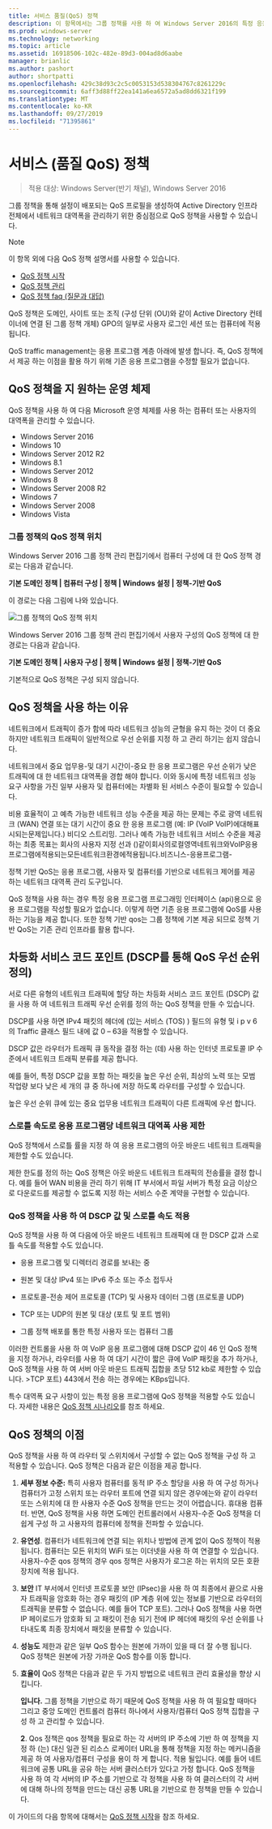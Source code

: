 ```yaml
---
title: 서비스 품질(QoS) 정책
description: 이 항목에서는 그룹 정책를 사용 하 여 Windows Server 2016의 특정 응용 프로그램 및 서비스에 대 한 네트워크 트래픽 대역폭의 우선 순위를 지정할 수 있는 QoS (서비스 품질) 정책의 개요를 제공 합니다.
ms.prod: windows-server
ms.technology: networking
ms.topic: article
ms.assetid: 16918506-102c-482e-89d3-004ad8d6aabe
manager: brianlic
ms.author: pashort
author: shortpatti
ms.openlocfilehash: 429c38d93c2c5c0053153d538304767c8261229c
ms.sourcegitcommit: 6aff3d88ff22ea141a6ea6572a5ad8dd6321f199
ms.translationtype: MT
ms.contentlocale: ko-KR
ms.lasthandoff: 09/27/2019
ms.locfileid: "71395861"
---
```

# <a name="quality-of-service-qos-policy"></a>서비스 \(품질 QoS\) 정책

>적용 대상: Windows Server(반기 채널), Windows Server 2016

그룹 정책을 통해 설정이 배포되는 QoS 프로필을 생성하여 Active Directory 인프라 전체에서 네트워크 대역폭을 관리하기 위한 중심점으로 QoS 정책을 사용할 수 있습니다.

>[!NOTE]
>  이 항목 외에 다음 QoS 정책 설명서를 사용할 수 있습니다.  
>   
>  - [QoS 정책 시작](qos-policy-get-started.md)
>  - [QoS 정책 관리](qos-policy-manage.md)
>  - [QoS 정책 faq (질문과 대답)](qos-policy-faq.md)

QoS 정책은 도메인, 사이트 또는 조직 \(구성 단위 \(OU\)와 같이 Active Directory 컨테이너에 연결 된 그룹 정책 개체\) GPO의 일부로 사용자 로그인 세션 또는 컴퓨터에 적용 됩니다.

QoS traffic management는 응용 프로그램 계층 아래에 발생 합니다. 즉, QoS 정책에서 제공 하는 이점을 활용 하기 위해 기존 응용 프로그램을 수정할 필요가 없습니다.

## <a name="operating-systems-that-support-qos-policy"></a>QoS 정책을 지 원하는 운영 체제

QoS 정책을 사용 하 여 다음 Microsoft 운영 체제를 사용 하는 컴퓨터 또는 사용자의 대역폭을 관리할 수 있습니다.

- Windows Server 2016
- Windows 10
- Windows Server 2012 R2
- Windows 8.1
- Windows Server 2012
- Windows 8
- Windows Server 2008 R2
- Windows 7
- Windows Server 2008
- Windows Vista

### <a name="location-of-qos-policy-in-group-policy"></a>그룹 정책의 QoS 정책 위치

Windows Server 2016 그룹 정책 관리 편집기에서 컴퓨터 구성에 대 한 QoS 정책 경로는 다음과 같습니다.

**기본 도메인 정책 | 컴퓨터 구성 | 정책 | Windows 설정 | 정책\-기반 QoS**

이 경로는 다음 그림에 나와 있습니다.

![그룹 정책의 QoS 정책 위치](../../media/QoS/QoS-Gp.jpg)

Windows Server 2016 그룹 정책 관리 편집기에서 사용자 구성의 QoS 정책에 대 한 경로는 다음과 같습니다.

**기본 도메인 정책 | 사용자 구성 | 정책 | Windows 설정 | 정책\-기반 QoS**

기본적으로 QoS 정책은 구성 되지 않습니다.

## <a name="why-use-qos-policy"></a>QoS 정책을 사용 하는 이유
  
네트워크에서 트래픽이 증가 함에 따라 네트워크 성능의 균형을 유지 하는 것이 더 중요 하지만 네트워크 트래픽이 일반적으로 우선 순위를 지정 하 고 관리 하기는 쉽지 않습니다.

네트워크에서 중요 업무용\-및 대기 시간이\-중요 한 응용 프로그램은 우선 순위가 낮은 트래픽에 대 한 네트워크 대역폭을 경합 해야 합니다. 이와 동시에 특정 네트워크 성능 요구 사항을 가진 일부 사용자 및 컴퓨터에는 차별화 된 서비스 수준이 필요할 수 있습니다.

비용 효율적이 고 예측 가능한 네트워크 성능 수준을 제공 하는 문제는 주로 광역 네트워크 \(WAN\) 연결 또는 대기 시간이 중요 한 응용 프로그램 (예: IP \(VoIP VoIP)에대해표시되는문제입니다.\) 비디오 스트리밍. 그러나 예측 가능한 네트워크 서비스 수준을 제공 하는 최종 목표는 회사의 사용자 지정 선과 \(\)같이회사의로컬영역네트워크와VoIP응용프로그램에적용되는모든네트워크환경에적용됩니다.비즈니스\-응용프로그램\-
  
정책 기반 QoS는 응용 프로그램, 사용자 및 컴퓨터를 기반으로 네트워크 제어를 제공 하는 네트워크 대역폭 관리 도구입니다. 

QoS 정책을 사용 하는 경우 특정 응용 프로그램 프로그래밍 인터페이스 \(api\)용으로 응용 프로그램을 작성할 필요가 없습니다. 이렇게 하면 기존 응용 프로그램에 QoS를 사용 하는 기능을 제공 합니다. 또한 정책 기반 qos는 그룹 정책에 기본 제공 되므로 정책 기반 QoS는 기존 관리 인프라를 활용 합니다.

## <a name="define-qos-priority-through-a-differentiated-services-code-point-dscp"></a>차등화 서비스 코드 포인트 \(DSCP를 통해 QoS 우선 순위 정의\)
  
서로 다른 유형의 네트워크 트래픽에 할당 하는 차등화 서비스 코드 포인트 \(DSCP\) 값을 사용 하 여 네트워크 트래픽 우선 순위를 정의 하는 QoS 정책을 만들 수 있습니다. 

DSCP를 사용 하면 IPv4 패킷의 헤더에 \(있는 서비스 \(TOS\) \) 필드의 유형 및 i p v 6의 Traffic 클래스 필드 내에 값 0 – 63을 적용할 수 있습니다. 

DSCP 값은 라우터가 트래픽 큐 동작을 결정 하는 \(데\) 사용 하는 인터넷 프로토콜 IP 수준에서 네트워크 트래픽 분류를 제공 합니다. 

예를 들어, 특정 DSCP 값을 포함 하는 패킷을 높은 우선 순위, 최상의 노력 또는 모범 작업량 보다 낮은 세 개의 큐 중 하나에 저장 하도록 라우터를 구성할 수 있습니다. 

높은 우선 순위 큐에 있는 중요 업무용 네트워크 트래픽이 다른 트래픽에 우선 합니다.

### <a name="limit-network-bandwidth-use-per-application-with-throttle-rate"></a>스로틀 속도로 응용 프로그램당 네트워크 대역폭 사용 제한

QoS 정책에서 스로틀 률을 지정 하 여 응용 프로그램의 아웃 바운드 네트워크 트래픽을 제한할 수도 있습니다.

제한 한도를 정의 하는 QoS 정책은 아웃 바운드 네트워크 트래픽의 전송률을 결정 합니다. 예를 들어 WAN 비용을 관리 하기 위해 IT 부서에서 파일 서버가 특정 요금 이상으로 다운로드를 제공할 수 없도록 지정 하는 서비스 수준 계약을 구현할 수 있습니다.  

### <a name="use-qos-policy-to-apply-dscp-values-and-throttle-rates"></a>QoS 정책을 사용 하 여 DSCP 값 및 스로틀 속도 적용

QoS 정책을 사용 하 여 다음에 아웃 바운드 네트워크 트래픽에 대 한 DSCP 값과 스로틀 속도를 적용할 수도 있습니다.

- 응용 프로그램 및 디렉터리 경로를 보내는 중

- 원본 및 대상 IPv4 또는 IPv6 주소 또는 주소 접두사

- 프로토콜-전송 제어 프로토콜 \(TCP\) 및 사용자 데이터 그램 \(프로토콜 UDP\)

- TCP 또는 UDP의 원본 및 대상 \(포트 및 포트 범위\)

- 그룹 정책 배포를 통한 특정 사용자 또는 컴퓨터 그룹

이러한 컨트롤을 사용 하 여 VoIP 응용 프로그램에 대해 DSCP 값이 46 인 QoS 정책을 지정 하거나, 라우터를 사용 하 여 대기 시간이 짧은 큐에 VoIP 패킷을 추가 하거나, QoS 정책을 사용 하 여 서버 아웃 바운드 트래픽 집합을 초당 512 kb로 제한할 수 있습니다. >TCP 포트\) 443에서 전송 하는 경우에는 KBps입니다.

특수 대역폭 요구 사항이 있는 특정 응용 프로그램에 QoS 정책을 적용할 수도 있습니다. 자세한 내용은 [QoS 정책 시나리오](qos-policy-scenarios.md)를 참조 하세요.
  
## <a name="advantages-of-qos-policy"></a>QoS 정책의 이점

QoS 정책을 사용 하 여 라우터 및 스위치에서 구성할 수 없는 QoS 정책을 구성 하 고 적용할 수 있습니다. QoS 정책은 다음과 같은 이점을 제공 합니다.
  
1. **세부 정보 수준:** 특히 사용자 컴퓨터를 동적 IP 주소 할당을 사용 하 여 구성 하거나 컴퓨터가 고정 스위치 또는 라우터 포트에 연결 되지 않은 경우에는와 같이 라우터 또는 스위치에 대 한 사용자 수준 QoS 정책을 만드는 것이 어렵습니다. 휴대용 컴퓨터. 반면, QoS 정책을 사용 하면 도메인 컨트롤러에서 사용자\-수준 QoS 정책을 더 쉽게 구성 하 고 사용자의 컴퓨터에 정책을 전파할 수 있습니다.
2. **유연성**. 컴퓨터가 네트워크에 연결 되는 위치나 방법에 관계 없이 QoS 정책이 적용 됩니다. 컴퓨터는 모든 위치의 WiFi 또는 이더넷을 사용 하 여 연결할 수 있습니다. 사용자\-수준 qos 정책의 경우 qos 정책은 사용자가 로그온 하는 위치의 모든 호환 장치에 적용 됩니다.
3. **보안** IT 부서에서 인터넷 프로토콜 보안 \(IPsec\)을 사용 하 여 최종에서 끝으로 사용자 트래픽을 암호화 하는 경우 패킷의 \(IP 계층 위에 있는 정보를 기반으로 라우터의 트래픽을 분류할 수 없습니다. 예를 들어 TCP 포트\). 그러나 QoS 정책을 사용 하면 IP 페이로드가 암호화 되 고 패킷이 전송 되기 전에 IP 헤더에 패킷의 우선 순위를 나타내도록 최종 장치에서 패킷을 분류할 수 있습니다.
4. **성능도** 제한과 같은 일부 QoS 함수는 원본에 가까이 있을 때 더 잘 수행 됩니다. QoS 정책은 원본에 가장 가까운 QoS 함수를 이동 합니다.
5. **효율이** QoS 정책은 다음과 같은 두 가지 방법으로 네트워크 관리 효율성을 향상 시킵니다.

    **입니다.** 그룹 정책을 기반으로 하기 때문에 QoS 정책을 사용 하 여 필요할 때마다 그리고 중앙 도메인 컨트롤러 컴퓨터 하나에서 사용자/컴퓨터 QoS 정책 집합을 구성 하 고 관리할 수 있습니다.

    **2**. Qos 정책은 qos 정책을 필요로 하는 각 서버의 IP 주소에 기반 하 여 정책을 지정 하 \(는\) 대신 일관 된 리소스 로케이터 URL을 통해 정책을 지정 하는 메커니즘을 제공 하 여 사용자/컴퓨터 구성을 용이 하 게 합니다. 적용 될입니다. 예를 들어 네트워크에 공통 URL을 공유 하는 서버 클러스터가 있다고 가정 합니다. QoS 정책을 사용 하 여 각 서버의 IP 주소를 기반으로 각 정책을 사용 하 여 클러스터의 각 서버에 대해 하나의 정책을 만드는 대신 공통 URL을 기반으로 한 정책을 만들 수 있습니다.

이 가이드의 다음 항목에 대해서는 [QoS 정책 시작](qos-policy-get-started.md)을 참조 하세요.

